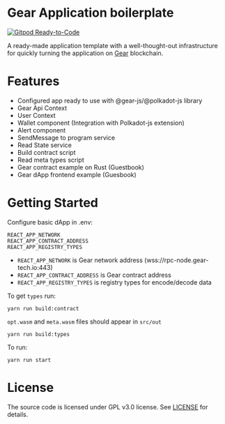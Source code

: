 # Gear Application boilerplate

[![Gitpod Ready-to-Code](https://img.shields.io/badge/Gitpod-Ready--to--Code-blue?logo=gitpod)](https://gitpod.io/#https://github.com/gear-tech/create-gear-app)

A ready-made application template with a well-thought-out infrastructure for quickly turning the application on [Gear](https://www.gear-tech.io/) blockchain.

# Features

- Configured app ready to use with @gear-js/@polkadot-js library
- Gear Api Context
- User Context
- Wallet component (Integration with Polkadot-js extension)
- Alert component
- SendMessage to program service
- Read State service
- Build contract script
- Read meta types script
- Gear contract example on Rust (Guestbook)
- Gear dApp frontend example (Guesbook)

# Getting Started

Configure basic dApp in .env:

```shell
REACT_APP_NETWORK
REACT_APP_CONTRACT_ADDRESS
REACT_APP_REGISTRY_TYPES
```

- `REACT_APP_NETWORK` is Gear network address (wss://rpc-node.gear-tech.io:443)
- `REACT_APP_CONTRACT_ADDRESS` is Gear contract address
- `REACT_APP_REGISTRY_TYPES` is registry types for encode/decode data

To get `types` run:

```shell
yarn run build:contract
```

`opt.wasm` and `meta.wasm` files should appear in `src/out`

```shell
yarn run build:types
```

To run:

```shell
yarn run start
```

# License

The source code is licensed under GPL v3.0 license.
See [LICENSE](LICENSE) for details.
